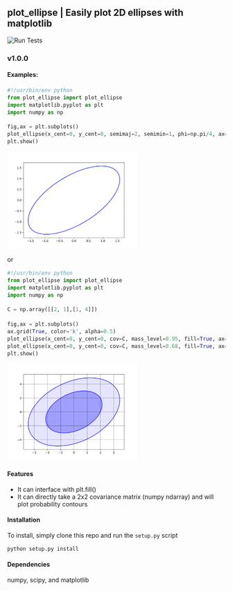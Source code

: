 ## plot_ellipse | Easily plot 2D ellipses with matplotlib

![Run Tests](https://github.com/nkern/plot_ellipse/workflows/Run%20Tests/badge.svg)

### v1.0.0

#### Examples:
```python
#!/usr/bin/env python
from plot_ellipse import plot_ellipse
import matplotlib.pyplot as plt
import numpy as np

fig,ax = plt.subplots()
plot_ellipse(x_cent=0, y_cent=0, semimaj=2, semimin=1, phi=np.pi/4, ax=ax)
plt.show()
```
<img src="data/fig1.png" width=300px />

or

```python
#!/usr/bin/env python
from plot_ellipse import plot_ellipse
import matplotlib.pyplot as plt
import numpy as np

C = np.array([[2, 1],[1, 4]])

fig,ax = plt.subplots()
ax.grid(True, color='k', alpha=0.5)
plot_ellipse(x_cent=0, y_cent=0, cov=C, mass_level=0.95, fill=True, ax=ax, fill_kwargs={'alpha':0.1,'c':'b'})
plot_ellipse(x_cent=0, y_cent=0, cov=C, mass_level=0.68, fill=True, ax=ax, fill_kwargs={'alpha':0.3,'c':'b'})
plt.show()
```
<img src="data/fig2.png" width=300px />


#### Features
- It can interface with plt.fill()
- It can directly take a 2x2 covariance matrix (numpy ndarray) and will plot probability contours

#### Installation
To install, simply clone this repo and run the `setup.py` script
```bash
python setup.py install
```

#### Dependencies
numpy, scipy, and matplotlib

